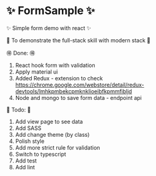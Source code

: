 # :sparkles: FormSample :sparkles:
:sparkles: Simple form demo with react :sparkles:

:japanese_ogre: To demonstrate the full-stack skill with modern stack :japanese_ogre:

:ideograph_advantage: Done: :ideograph_advantage:

1. React hook form with validation
2. Apply material ui
3. Added Redux - extension to check https://chrome.google.com/webstore/detail/redux-devtools/lmhkpmbekcpmknklioeibfkpmmfibljd  
4. Node and mongo to save form data - endpoint api

:muscle: Todo: :muscle: 
1. Add view page to see data
2. Add SASS 
3. Add change theme (by class)
4. Polish style
5. Add more strict rule for validation 
6. Switch to typescript
7. Add test
8. Add lint

